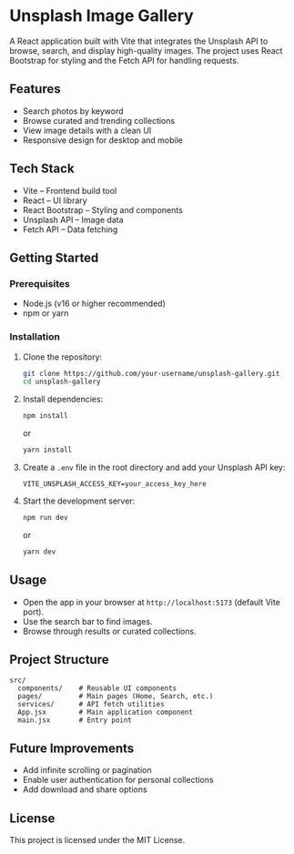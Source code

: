 
# Unsplash Image Gallery

A React application built with Vite that integrates the Unsplash API to browse, search, and display high-quality images. The project uses React Bootstrap for styling and the Fetch API for handling requests.

## Features

* Search photos by keyword
* Browse curated and trending collections
* View image details with a clean UI
* Responsive design for desktop and mobile

## Tech Stack

* Vite – Frontend build tool
* React – UI library
* React Bootstrap – Styling and components
* Unsplash API – Image data
* Fetch API – Data fetching

## Getting Started

### Prerequisites

* Node.js (v16 or higher recommended)
* npm or yarn

### Installation

1. Clone the repository:

   ```bash
   git clone https://github.com/your-username/unsplash-gallery.git
   cd unsplash-gallery
   ```
2. Install dependencies:

   ```bash
   npm install
   ```

   or

   ```bash
   yarn install
   ```
3. Create a `.env` file in the root directory and add your Unsplash API key:

   ```
   VITE_UNSPLASH_ACCESS_KEY=your_access_key_here
   ```
4. Start the development server:

   ```bash
   npm run dev
   ```

   or

   ```bash
   yarn dev
   ```

## Usage

* Open the app in your browser at `http://localhost:5173` (default Vite port).
* Use the search bar to find images.
* Browse through results or curated collections.

## Project Structure

```
src/
  components/    # Reusable UI components
  pages/         # Main pages (Home, Search, etc.)
  services/      # API fetch utilities
  App.jsx        # Main application component
  main.jsx       # Entry point
```

## Future Improvements

* Add infinite scrolling or pagination
* Enable user authentication for personal collections
* Add download and share options

## License

This project is licensed under the MIT License.


